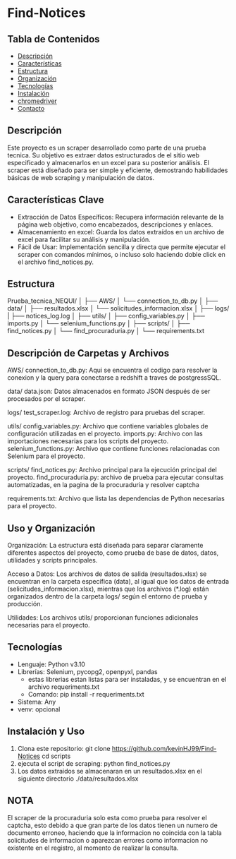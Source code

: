 # Find-Notices

## Tabla de Contenidos

- [Descripción](#descripción)
- [Características](#características)
- [Estructura](#Estructura)
- [Organización](#Organizacion)
- [Tecnologías](#Tecnologías)
- [Instalación](#Instalacion)
- [chromedriver](#chromedriver)
- [Contacto](#contacto)

## Descripción

Este proyecto es un scraper desarrollado como parte de una prueba tecnica. Su objetivo es extraer datos estructurados de el sitio web especificado y almacenarlos en un excel para su posterior análisis. El scraper está diseñado para ser simple y eficiente, demostrando habilidades básicas de web scraping y manipulación de datos.

## Características Clave

- Extracción de Datos Específicos: Recupera información relevante de la página web objetivo, como encabezados, descripciones y enlaces.
- Almacenamiento en excel: Guarda los datos extraídos en un archivo de excel para facilitar su análisis y manipulación.
- Fácil de Usar: Implementación sencilla y directa que permite ejecutar el scraper con comandos mínimos, o incluso solo haciendo doble click en el archivo find_notices.py.

## Estructura
Prueba_tecnica_NEQUI/
│
├── AWS/
│   └── connection_to_db.py
│
├── data/
│   ├── resultados.xlsx
│   └── solicitudes_informacion.xlsx
│
├── logs/
|  ├── notices_log.log
│
├── utils/
│   ├── config_variables.py
│   ├── imports.py
│   └── selenium_functions.py
│
├── scripts/
│   ├── find_notices.py
│   └── find_procuraduria.py
│
└── requirements.txt

## Descripción de Carpetas y Archivos
AWS/
  connection_to_db.py: Aqui se encuentra el codigo para resolver la conexion y la query para conectarse a redshift a traves de postgressSQL.

data/
    data.json: Datos almacenados en formato JSON después de ser procesados por el scraper.

logs/
    test_scraper.log: Archivo de registro para pruebas del scraper.

utils/
  config_variables.py: Archivo que contiene variables globales de configuración utilizadas en el proyecto.
  imports.py: Archivo con las importaciones necesarias para los scripts del proyecto.
  selenium_functions.py: Archivo que contiene funciones relacionadas con Selenium para el proyecto.

scripts/
  find_notices.py: Archivo principal para la ejecución principal del proyecto.
  find_procuraduria.py: archivo de prueba para ejecutar consultas automatizadas, en la pagina de la procuraduria y resolver captcha

requirements.txt: Archivo que lista las dependencias de Python necesarias para el proyecto.

## Uso y Organización
Organización: La estructura está diseñada para separar claramente diferentes aspectos del proyecto, como prueba de base de datos, datos, utilidades y scripts principales.

Acceso a Datos: Los archivos de datos de salida (resultados.xlsx) se encuentran en la carpeta específica (data), al igual que los datos de entrada (selicitudes_informacion.xlsx), mientras que los archivos (*.log) están organizados dentro de la carpeta logs/ según el entorno de prueba y producción.

Utilidades: Los archivos utils/ proporcionan funciones adicionales necesarias para el proyecto.


## Tecnologías
- Lenguaje: Python v3.10
- Librerías: Selenium, pycopg2, openpyxl, pandas
  - estas librerias estan listas para ser instaladas, y se encuentran en el archivo requeriments.txt
  - Comando: pip install -r requeriments.txt
- Sistema: Any
- venv: opcional

## Instalación y Uso
1. Clona este repositorio:
git clone https://github.com/kevinHJ99/Find-Notices
cd scripts
2. ejecuta el script de scraping:
   python find_notices.py
3. Los datos extraidos se almacenaran en un resultados.xlsx en el siguiente directorio ./data/resultados.xlsx

## NOTA
El scraper de la procuraduria solo esta como prueba para resolver el captcha, esto debido a que gran parte de los datos tienen un numero de documento erroneo, haciendo que la informacion no coincida con la tabla solicitudes de informacion o aparezcan errores como informacion no existente en el registro, al momento de realizar la consulta.
